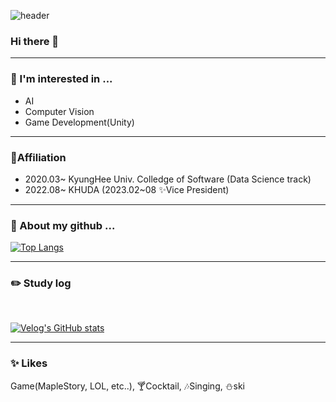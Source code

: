 ![header](https://capsule-render.vercel.app/api?type=cylinder&color=076271&text=JinHaJUN&fontSize=40&desc=welcome:\)&fontColor=FCE5CD&descAlignY=80)

### Hi there 👋
-----
### 🔭 I'm interested in ...
- AI
- Computer Vision
- Game Development(Unity)
  
-----
### 👯Affiliation
- 2020.03~ KyungHee Univ. Colledge of Software (Data Science track)
- 2022.08~ KHUDA (2023.02~08 ✨Vice President)

-----
### 🤔 About my github ...
<!--
<br/>

[![Anurag's GitHub stats](https://github-readme-stats.vercel.app/api?username=Megi2)](https://github.com/Megi2/github-readme-stats)
<br/>
-->

[![Top Langs](https://github-readme-stats.vercel.app/api/top-langs/?username=Megi2)](https://github.com/Megi2/github-readme-stats)
<div>
  
-----
  
### :pencil2: Study log
<br/>

[![Velog's GitHub stats](https://velog-readme-stats.vercel.app/api?name=ixa294&color=dark)](https://velog.io/@ixa294)
</div>

-----
### ✨ Likes
Game(MapleStory, LOL, etc..), 🍸Cocktail, 🎶Singing, ⛄ski
<!--
**Megi2/Megi2** is a ✨ _special_ ✨ repository because its `README.md` (this file) appears on your GitHub profile.

Here are some ideas to get you started:

- 🔭 I’m currently working on ...
- 🌱 I’m currently learning ...
- 👯 I’m looking to collaborate on ...
- 🤔 I’m looking for help with ...
- 💬 Ask me about ...
- 📫 How to reach me: ...
- 😄 Pronouns: ...
- ⚡ Fun fact: ...
-->
